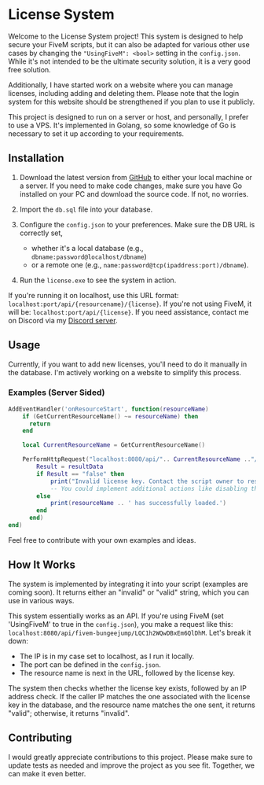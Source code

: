 # License System

Welcome to the License System project! This system is designed to help secure your FiveM scripts, but it can also be adapted for various other use cases by changing the `"UsingFiveM": <bool>` setting in the `config.json`. While it's not intended to be the ultimate security solution, it is a very good free solution. 
<p>Additionally, I have started work on a website where you can manage licenses, including adding and deleting them. Please note that the login system for this website should be strengthened if you plan to use it publicly.</p>

This project is designed to run on a server or host, and personally, I prefer to use a VPS. It's implemented in Golang, so some knowledge of Go is necessary to set it up according to your requirements.

## Installation

1. Download the latest version from [GitHub](https://github.com/ledepede1/golicense/releases/latest) to either your local machine or a server. If you need to make code changes, make sure you have Go installed on your PC and download the source code. If not, no worries.

2. Import the `db.sql` file into your database.

3. Configure the `config.json` to your preferences. Make sure the DB URL is correctly set,
   - whether it's a local database (e.g., `dbname:password@localhost/dbname`) 
   - or a remote one (e.g., `name:password@tcp(ipaddress:port)/dbname`).

5. Run the `license.exe` to see the system in action.

If you're running it on localhost, use this URL format: `localhost:port/api/{resourcename}/{license}`. If you're not using FiveM, it will be: `localhost:port/api/{license}`. If you need assistance, contact me on Discord via my [Discord server](https://discord.gg/XW9WGTrrmJ).

## Usage

Currently, if you want to add new licenses, you'll need to do it manually in the database. I'm actively working on a website to simplify this process.

### Examples (Server Sided)

```lua
AddEventHandler('onResourceStart', function(resourceName)
    if (GetCurrentResourceName() ~= resourceName) then
      return
    end

    local CurrentResourceName = GetCurrentResourceName()

    PerformHttpRequest("localhost:8080/api/".. CurrentResourceName .."/LQC1h2WQwDBxEm6QlDhM", function (errorCode, resultData, resultHeaders, errorData)
        Result = resultData
        if Result == "false" then 
            print("Invalid license key. Contact the script owner to resolve this issue.")
            -- You could implement additional actions like disabling the script.
        else    
            print(resourceName .. ' has successfully loaded.')
        end
      end)
end)
```

Feel free to contribute with your own examples and ideas.

## How It Works

The system is implemented by integrating it into your script (examples are coming soon). It returns either an "invalid" or "valid" string, which you can use in various ways.

This system essentially works as an API. If you're using FiveM (set 'UsingFiveM' to true in the `config.json`), you make a request like this: `localhost:8080/api/fivem-bungeejump/LQC1h2WQwDBxEm6QlDhM`. Let's break it down:

- The IP is in my case set to localhost, as I run it locally.
- The port can be defined in the `config.json`.
- The resource name is next in the URL, followed by the license key.

The system then checks whether the license key exists, followed by an IP address check. If the caller IP matches the one associated with the license key in the database, and the resource name matches the one sent, it returns "valid"; otherwise, it returns "invalid".

## Contributing

I would greatly appreciate contributions to this project. Please make sure to update tests as needed and improve the project as you see fit. Together, we can make it even better.
